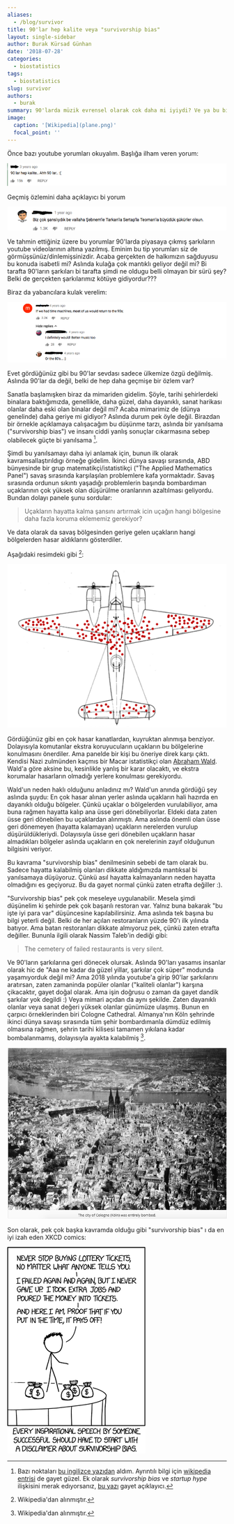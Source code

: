 ```yaml
---
aliases: 
  - /blog/survivor
title: 90'lar hep kalite veya "survivorship bias"
layout: single-sidebar
author: Burak Kürsad Günhan
date: '2018-07-28'
categories:
  - biostatistics
tags:
  - biostatistics
slug: survivor
authors:
  - burak
summary: 90'larda müzik evrensel olarak cok daha mi iyiydi? Ve ya bu bir yanilsama mi?
image:
  caption: '[Wikipedia](plane.png)'
  focal_point: ''
---
```






Önce bazı youtube yorumları okuyalım. Başlığa ilham veren yorum:

![](./youtube1.png)

Geçmiş özlemini daha açıklayıcı bi yorum

![](./youtube2.png)

Ve tahmin ettiğiniz üzere bu yorumlar 90'larda piyasaya çıkmış
şarkıların youtube videolarının altına yazılmış. Eminim bu tip yorumları siz de görmüşsünüz/dinlemişsinizdir. Acaba gerçekten de halkımızın sağduyusu bu konuda isabetli mi? Aslında kulağa çok mantıklı geliyor değil mi? Bi tarafta 90'ların şarkıları bi tarafta şimdi ne oldugu belli olmayan bir sürü şey? Belki de gerçekten şarkılarımız kötüye gidiyordur???

Biraz da yabancılara kulak verelim:

![](./youtube-eng.png)

Evet gördüğünüz gibi bu 90'lar sevdası sadece ülkemize özgü değilmiş. Aslında 90'lar da değil, belki de hep daha geçmişe bir özlem var?

Sanatla başlamışken biraz da mimariden gidelim. Şöyle, tarihi şehirlerdeki binalara baktığımızda, genellikle, daha güzel, daha dayanıklı, sanat harikası olanlar daha eski olan binalar değil mi? Acaba mimarimiz de (dünya genelinde) daha geriye mi gidiyor? Aslında durum pek öyle değil. Birazdan bir örnekle açıklamaya calışacağım bu düşünme tarzı, aslında bir yanılsama ("survivorship bias") ve insanı ciddi yanlış sonuçlar cıkarmasına sebep olabilecek güçte bi yanılsama [^1].   

[^1]: Bazı noktaları [bu ingilizce yazıdan](https://youarenotsosmart.com/2013/05/23/survivorship-bias/) aldım. Ayrıntılı bilgi için [wikipedia entrisi](https://en.wikipedia.org/wiki/Survivorship_bias) de gayet güzel. Ek olarak *survivorship bias* ve *startup hype* ilişkisini merak edıyorsanız, [bu yazı](https://www.sonyaellenmann.com/2018/06/survivorship-bias-and-startup-hype.html) gayet açıklayıcı.

Şimdi bu yanılsamayı daha iyi anlamak için, bunun ilk olarak kavramsallaştırıldıgı örneğe gidelim. İkinci dünya savaşı sırasında, ABD bünyesinde bir grup matematikçi/istatistikçi ("The Applied Mathematics Panel") savaş sırasında karşılaşılan problemlere kafa yormaktadır. Savaş sırasında ordunun sıkıntı yaşadığı problemlerin başında bombardıman uçaklarının çok yüksek olan düşürülme oranlarının azaltılması geliyordu. Bundan dolayı panele şunu sordular: 

> Uçakların hayatta kalma şansını artırmak icin uçağın hangi bölgesine daha fazla koruma eklememiz gerekiyor? 


Ve data olarak da savaş bölgesinden geriye gelen uçakların hangi bölgelerden hasar aldıklarını gösterdiler. 

Aşağıdaki resimdeki gibi [^2]:

[^2]: Wikipedia'dan alınmıştır.

![](./plane.png)

Gördüğünüz gibi en çok hasar kanatlardan, kuyruktan alınmışa benziyor. Dolayısıyla komutanlar ekstra koruyucuların uçakların bu bölgelerine konulmasını önerdiler. Ama panelde bir kişi bu öneriye direk karşı çıktı. Kendisi Nazi zulmünden kaçmıs bir Macar istatistikçi olan [Abraham Wald](https://en.wikipedia.org/wiki/Abraham_Wald). Wald'a göre aksine bu, kesinlikle yanlış bir karar olacaktı, ve ekstra korumalar hasarların olmadığı yerlere konulması gerekiyordu.

Wald'un neden haklı olduğunu anladınız mı? Wald'un anında gördüğü şey aslında şuydu: En çok hasar alınan yerler aslında uçakların hali hazırda en dayanıklı olduğu bölgeler. Çünkü uçaklar o bölgelerden vurulabiliyor, ama buna rağmen hayatta kalıp ana üsse geri dönebiliyorlar. Eldeki data zaten üsse geri dönebilen bu uçaklardan alınmıştı. Ama aslında önemli olan üsse geri dönemeyen (hayatta kalamayan) uçakların nerelerden vurulup düşürüldükleriydi. Dolayısıyla üsse geri dönebilen uçakların hasar almadıkları bölgeler aslında uçakların en çok nerelerinin zayıf olduğunun bilgisini veriyor. 

Bu kavrama "survivorship bias" denilmesinin sebebi de tam olarak bu. Sadece hayatta kalabilmiş olanları dikkate aldığımızda mantıksal bi yanılsamaya düşüyoruz. Çünkü asıl hayatta kalmayanların neden hayatta olmadığını es geçiyoruz. Bu da gayet normal çünkü zaten etrafta değiller :). 

"Survivorship bias" pek çok meseleye uygulanabilir. Mesela şimdi düşünelim ki şehirde pek çok başarılı restoran var. Yalnız buna bakarak "bu işte iyi para var" düşüncesine kapılabilirsiniz. Ama aslında tek başına bu bilgi yeterli değil. Belki de her açılan restoranların yüzde 90'ı ilk yılında batıyor. Ama batan restoranları dikkate almıyoruz pek, çünkü zaten etrafta değiller. Bununla ilgili olarak Nassim Taleb'in dediği gibi:

> The cemetery of failed restaurants is very silent.


Ve 90'ların şarkılarına geri dönecek olursak. Aslında 90'ları yasamıs insanlar olarak hic de "Aaa ne kadar da güzel yillar, şarkılar çok süper" modunda yaşamıyorduk değil mi? Ama 2018 yılında youtube'a girip 90'lar şarkılarını aratırsan, zaten zamaninda popüler olanlar ("kaliteli olanlar") karşına çikacaktır, gayet doğal olarak. Ama işin doğrusu o zaman da gayet dandik şarkılar yok degildi :) Veya mimari açıdan da aynı şekilde. Zaten dayanıklı olanlar veya sanat değeri yüksek olanlar günümüze ulaşmış. Bunun en çarpıcı örneklerinden biri Cologne Cathedral. Almanya'nın Köln şehrinde ikinci dünya savaşı sırasında tüm şehir bombardımanla dümdüz edilmiş olmasına rağmen, şehrin tarihi kilisesi tamamen yıkılana kadar bombalanmamış, dolayısıyla ayakta kalabilmiş [^3].

[^3]: Wikipedia'dan alınmıştır.


![](./dom.png) 



Son olarak, pek çok başka kavramda olduğu gibi "survivorship bias" ı da en iyi izah eden XKCD comics:


 ![](./xkcd.png)



